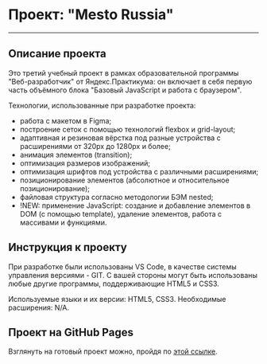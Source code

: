 # Проект: "Mesto Russia"

---

## Описание проекта

Это третий учебный проект в рамках образовательной программы "Веб-разработчик" от Яндекс.Практикума: он включает в себя первую часть объёмного блока "Базовый JavaScript и работа с браузером".

Технологии, использованные при разработке проекта:

- работа с макетом в Figma;
- построение сеток с помощью технологий flexbox и grid-layout;
- адаптивная и резиновая вёрстка под разные устройства с расширениями от 320px до 1280px и более;
- анимация элементов (transition);
- оптимизация размеров изображений;
- оптимизация шрифтов под устройства с различными расширениями;
- позиционирование элементов (абсолютное и относительное позиционирование);
- файловая структура согласно методологии БЭМ nested;
- !NEW: применение JavaScript: создание и добавление элементов в DOM (с помощью template), удаление элементов, работа с массивами и функциями.

## Инструкция к проекту

При разработке были использованы VS Code, в качестве системы управления версиями - GIT.
С вашей стороны могут быть использованы любые другие программы, поддерживающие HTML5 и CSS3.

Используемые языки и их версии: HTML5, CSS3. Необходимые расширения: N/A.

## Проект на GitHub Pages

Взглянуть на готовый проект можно, пройдя по [этой ссылке](https://evamoer.github.io/mesto/index.html).

